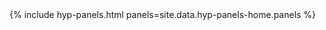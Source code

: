  <div class="panels-container">
        {% include hyp-panels.html panels=site.data.hyp-panels-home.panels %}
      </div>
